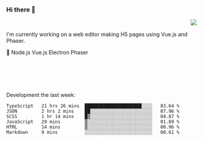 ### Hi there 👋

<img align="right" src="https://github-readme-stats.vercel.app/api?username=jasonpanggo"/>

<br>
<p align="left">
I'm currently working on a web editor making H5 pages using Vue.js and Phaser.
</p>
<p align="left">
📖 Node.js Vue.js Electron Phaser
</p>
<br>
<br>
<br>
<br>

Development the last week:
<!--START_SECTION:waka-->

```text
TypeScript   21 hrs 26 mins  █████████████████████░░░░   83.64 %
JSON         2 hrs 2 mins    ██░░░░░░░░░░░░░░░░░░░░░░░   07.96 %
SCSS         1 hr 14 mins    █▒░░░░░░░░░░░░░░░░░░░░░░░   04.87 %
JavaScript   29 mins         ▒░░░░░░░░░░░░░░░░░░░░░░░░   01.89 %
HTML         14 mins         ▒░░░░░░░░░░░░░░░░░░░░░░░░   00.96 %
Markdown     9 mins          ░░░░░░░░░░░░░░░░░░░░░░░░░   00.61 %
```

<!--END_SECTION:waka-->

<!--
**JASONPANGGO/jasonpanggo** is a ✨ _special_ ✨ repository because its `README.md` (this file) appears on your GitHub profile.

Here are some ideas to get you started:

- 🔭 I’m currently working on ...
- 🌱 I’m currently learning ...
- 👯 I’m looking to collaborate on ...
- 🤔 I’m looking for help with ...
- 💬 Ask me about ...
- 📫 How to reach me: ...
- 😄 Pronouns: ...
- ⚡ Fun fact: ...
-->
